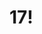 <!DOCTYPE html>
<html lang="en">
<head>
  <meta charset="utf-8">
  <title>Happy Birthday Nurjahon!</title>
  <link rel="stylesheet" href="style.css">
</head>
<body>
  <canvas class="confetti" id="canvas"></canvas>
  <div class="js-container">
    <h1>17!</h1>
  </div>
  <script src="confetti.js"></script>
  <audio src="1.mp3" autoplay loop></audio>
</body>
